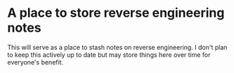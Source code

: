 # A place to store reverse engineering notes

This will serve as a place to stash notes on reverse engineering. I don't plan to keep this actively up to date but may store things here over time for everyone's benefit. 
